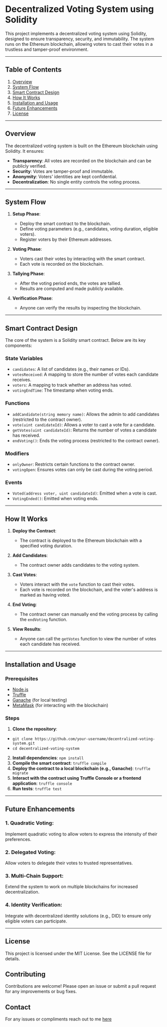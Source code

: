 # Decentralized Voting System using Solidity

This project implements a decentralized voting system using Solidity, designed to ensure transparency, security, and immutability. The system runs on the Ethereum blockchain, allowing voters to cast their votes in a trustless and tamper-proof environment.

---

## Table of Contents
1. [Overview](#overview)
2. [System Flow](#system-flow)
3. [Smart Contract Design](#smart-contract-design)
4. [How It Works](#how-it-works)
5. [Installation and Usage](#installation-and-usage)
6. [Future Enhancements](#future-enhancements)
7. [License](#license)

---

## Overview

The decentralized voting system is built on the Ethereum blockchain using Solidity. It ensures:
- **Transparency**: All votes are recorded on the blockchain and can be publicly verified.
- **Security**: Votes are tamper-proof and immutable.
- **Anonymity**: Voters' identities are kept confidential.
- **Decentralization**: No single entity controls the voting process.

---

## System Flow

1. **Setup Phase**:
   - Deploy the smart contract to the blockchain.
   - Define voting parameters (e.g., candidates, voting duration, eligible voters).
   - Register voters by their Ethereum addresses.

2. **Voting Phase**:
   - Voters cast their votes by interacting with the smart contract.
   - Each vote is recorded on the blockchain.

3. **Tallying Phase**:
   - After the voting period ends, the votes are tallied.
   - Results are computed and made publicly available.

4. **Verification Phase**:
   - Anyone can verify the results by inspecting the blockchain.

---

## Smart Contract Design

The core of the system is a Solidity smart contract. Below are its key components:

### State Variables
- `candidates`: A list of candidates (e.g., their names or IDs).
- `votesReceived`: A mapping to store the number of votes each candidate receives.
- `voters`: A mapping to track whether an address has voted.
- `votingEndTime`: The timestamp when voting ends.

### Functions
- `addCandidate(string memory name)`: Allows the admin to add candidates (restricted to the contract owner).
- `vote(uint candidateId)`: Allows a voter to cast a vote for a candidate.
- `getVotes(uint candidateId)`: Returns the number of votes a candidate has received.
- `endVoting()`: Ends the voting process (restricted to the contract owner).

### Modifiers
- `onlyOwner`: Restricts certain functions to the contract owner.
- `votingOpen`: Ensures votes can only be cast during the voting period.

### Events
- `Voted(address voter, uint candidateId)`: Emitted when a vote is cast.
- `VotingEnded()`: Emitted when voting ends.

---

## How It Works

1. **Deploy the Contract**:
   - The contract is deployed to the Ethereum blockchain with a specified voting duration.

2. **Add Candidates**:
   - The contract owner adds candidates to the voting system.

3. **Cast Votes**:
   - Voters interact with the `vote` function to cast their votes.
   - Each vote is recorded on the blockchain, and the voter's address is marked as having voted.

4. **End Voting**:
   - The contract owner can manually end the voting process by calling the `endVoting` function.

5. **View Results**:
   - Anyone can call the `getVotes` function to view the number of votes each candidate has received.

---

## Installation and Usage

### Prerequisites
- [Node.js](https://nodejs.org/)
- [Truffle](https://trufflesuite.com/)
- [Ganache](https://trufflesuite.com/ganache/) (for local testing)
- [MetaMask](https://metamask.io/) (for interacting with the blockchain)

### Steps
1. **Clone the repository**:
  - `git clone https://github.com/your-username/decentralized-voting-system.git`
  - `cd decentralized-voting-system`
2. **Install dependencies**:
   `npm install`
3. **Compile the smart contract**:
  `truffle compile`
4. **Deploy the contract to a local blockchain (e.g., Ganache)**:
    `truffle migrate`
5. **Interact with the contract using Truffle Console or a frontend application**:
  `truffle console`
6. **Run tests**:
  `truffle test`
---
 ## Future Enhancements
 
 ### 1. Quadratic Voting:
  
  Implement quadratic voting to allow voters to express the intensity of their preferences.
  
### 2. Delegated Voting:
  
  Allow voters to delegate their votes to trusted representatives.
  
### 3. Multi-Chain Support:
  
  Extend the system to work on multiple blockchains for increased decentralization.
  
### 4. Identity Verification:

  Integrate with decentralized identity solutions (e.g., DID) to ensure only eligible voters can participate.
  
---

## License

This project is licensed under the MIT License. See the LICENSE file for details.

## Contributing

Contributions are welcome! Please open an issue or submit a pull request for any improvements or bug fixes.

## Contact

For any issues or compliments reach out to me [here](muaemmanuel2022@gmail.com)
